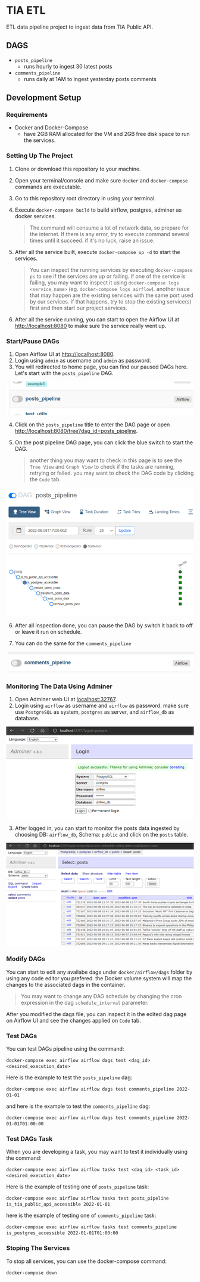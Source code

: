 # TIA ETL

ETL data pipeline project to ingest data from TIA Public API.

## DAGS
- `posts_pipeline`
    - runs hourly to ingest 30 latest posts
- `comments_pipeline`
    - runs daily at 1AM to ingest yesterday posts comments

## Development Setup

### Requirements
- Docker and Docker-Compose
    - have 2GB RAM allocated for the VM and 2GB free disk space to run the services.

### Setting Up The Project
1. Clone or download this repository to your machine.
2. Open your terminal/console and make sure `docker` and `docker-compose` commands are executable.
3. Go to this repository root directory in using your terminal.
4. Execute `docker-compose build` to build airflow, postgres, adminer as docker services. 

    > The command will consume a lot of network data, so prepare for the internet. If there is any error, try to execute command several times until it succeed. if it's no luck, raise an issue.

5. After all the service built, execute `docker-compose up -d` to start the services.
    > You can inspect the running services by executing `docker-compose ps` to see if the services are up or failing. if one of the service is failing, you may want to inspect it using `docker-compose logs <service_name>` (eg. `docker-compose logs airflow`). another issue that may happen are the existing services with the same port used by our services. if that happens, try to stop the existing service(s) first and then start our project services.
6. After all the service running, you can start to open the Airflow UI at [http://localhost:8080](http://localhost:8080) to make sure the service really went up.

### Start/Pause DAGs
1. Open Airflow UI at [http://localhost:8080](http://localhost:8080).
2. Login using `admin` as username and `admin` as password.
3. You will redirected to home page, you can find our paused DAGs here. Let's start with the `posts_pipeline` DAG. 

![posts_pipeline_inlist](/docs/images/posts_pipeline_inlist.png)

4. Click on the `posts_pipeline` title to enter the DAG page or open [http://localhost:8080/tree?dag_id=posts_pipeline](http://localhost:8080/tree?dag_id=posts_pipeline).
5. On the post pipeline DAG page, you can click the blue switch to start the DAG.

   > another thing you may want to check in this page is to see the `Tree View` and `Graph View` to check if the tasks are running, retrying or failed. you may want to check the DAG code by clicking the `Code` tab. 


![posts_pipeline_on](/docs/images/posts_pipeline_on.png)

6. After all inspection done, you can pause the DAG by switch it back to off or leave it run on schedule.

7. You can do the same for the `comments_pipeline`

![comments_pipeline_inlist](/docs/images/comments_pipeline_inlist.png)

### Monitoring The Data Using Adminer

1. Open Adminer web UI at [localhost:32767](http://localhost:32767).
2. Login using `airflow` as username and `airflow` as password. make sure use `PostgreSQL` as system, `postgres` as server, and `airflow_db` as database.

![adminer_login_page](/docs/images/adminer_login_page.png)

3. After logged in, you can start to monitor the posts data ingested by choosing DB: `airflow_db`, Schema: `public` and click on the `posts` table.

![posts_monitoring](/docs/images/posts_monitoring.png)

### Modify DAGs

You can start to edit any availabe dags under `docker/airflow/dags` folder by using any code editor you prefered. the Docker volume system will map the changes to the associated dags in the container.

> You may want to change any DAG schedule by changing the cron expression in the dag `schedule_interval` parameter.

After you modified the dags file, you can inspect it in the edited dag page on Airflow UI and see the changes applied on `Code` tab. 

### Test DAGs

You can test DAGs pipeline using the command:

```
docker-compose exec airflow airflow dags test <dag_id> <desired_execution_date>
```

Here is the example to test the `posts_pipeline` dag:

```
docker-compose exec airflow airflow dags test comments_pipeline 2022-01-01
```

and here is the example to test the `comments_pipeline` dag:

```
docker-compose exec airflow airflow dags test comments_pipeline 2022-01-01T01:00:00
```

### Test DAGs Task

When you are developing a task, you may want to test it individually using the command:

```
docker-compose exec airflow airflow tasks test <dag_id> <task_id> <desired_execution_date>
```

Here is the example of testing one of `posts_pipeline` task:

```
docker-compose exec airflow airflow tasks test posts_pipeline is_tia_public_api_accessible 2022-01-01
```

here is the example of testing one of `comments_pipeline` task:

```
docker-compose exec airflow airflow tasks test comments_pipeline is_postgres_accessible 2022-01-01T01:00:00 
```

### Stoping The Services

To stop all services, you can use the docker-compose command:

```
docker-compose down
```